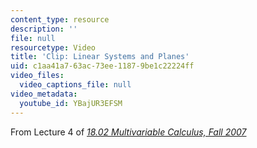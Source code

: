 ```yaml
---
content_type: resource
description: ''
file: null
resourcetype: Video
title: 'Clip: Linear Systems and Planes'
uid: c1aa41a7-63ac-73ee-1187-9be1c22224ff
video_files:
  video_captions_file: null
video_metadata:
  youtube_id: YBajUR3EFSM
---
```


From Lecture 4 of [_18.02 Multivariable Calculus, Fall 2007_](/courses/18-02-multivariable-calculus-fall-2007/pages/video-lectures)